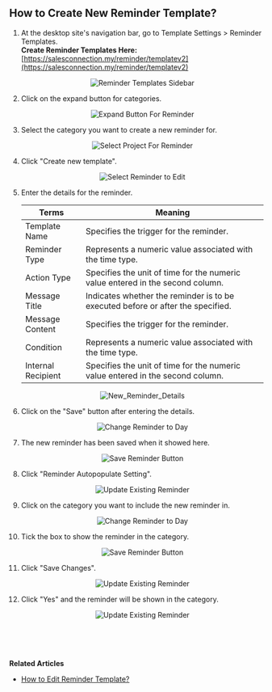 ## How to Create New Reminder Template?
    
  1. At the desktop site's navigation bar, go to Template Settings > Reminder Templates.<br>
     **Create Reminder Templates Here:** [https://salesconnection.my/reminder/templatev2](https://salesconnection.my/reminder/templatev2)<br>

     <p align="center">
       <img src="img/Reminder_Templates_Sidebar.png" alt="Reminder Templates Sidebar">
     </p>

  2. Click on the expand button for categories.<br>

     <p align="center">
       <img src="img/Expand_Button_For_Reminder.png" alt="Expand Button For Reminder">
     </p>

  3. Select the category you want to create a new reminder for.<br>

     <p align="center">
       <img src="img/Select_Project_For_Reminder.png" alt="Select Project For Reminder">
     </p>

  4. Click "Create new template".<br>

     <p align="center">
       <img src="img/Select_Reminder_To_Edit.png" alt="Select Reminder to Edit">
     </p>

  5. Enter the details for the reminder.<br>

     | Terms | Meaning |
     |-------|---------|
     | Template Name | Specifies the trigger for the reminder. |
     | Reminder Type | Represents a numeric value associated with the time type. |
     | Action Type | Specifies the unit of time for the numeric value entered in the second column. |
     | Message Title | Indicates whether the reminder is to be executed before or after the specified. |
     | Message Content | Specifies the trigger for the reminder. |
     | Condition | Represents a numeric value associated with the time type. |
     | Internal Recipient | Specifies the unit of time for the numeric value entered in the second column. |

     <p align="center">
       <img src="img/New_Reminder_Details.png" alt="New_Reminder_Details">
     </p>

  6. Click on the "Save" button after entering the details.<br>

     <p align="center">
       <img src="img/Change_Reminder_To_Day.png" alt="Change Reminder to Day">
     </p>

  7. The new reminder has been saved when it showed here.<br>

     <p align="center">
       <img src="img/Save_Reminder_Button.png" alt="Save Reminder Button">
     </p>

  8. Click "Reminder Autopopulate Setting".<br>

     <p align="center">
       <img src="img/Update_Existing_Reminders.png" alt="Update Existing Reminder">
     </p>

  9. Click on the category you want to include the new reminder in.<br>

     <p align="center">
       <img src="img/Change_Reminder_To_Day.png" alt="Change Reminder to Day">
     </p>

  10. Tick the box to show the reminder in the category.<br>

      <p align="center">
        <img src="img/Save_Reminder_Button.png" alt="Save Reminder Button">
      </p>

  11. Click "Save Changes".<br>

      <p align="center">
        <img src="img/Update_Existing_Reminders.png" alt="Update Existing Reminder">
      </p>

  12. Click "Yes" and the reminder will be shown in the category.<br>

      <p align="center">
        <img src="img/Update_Existing_Reminders.png" alt="Update Existing Reminder">
      </p>
<br><br><br>

**Related Articles**
- [How to Edit Reminder Template?](Edit_Reminder_Template.md)
